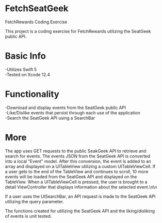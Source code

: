 # FetchSeatGeek
FetchRewards Coding Exercise

This project is a coding exercise for FetchRewards utilizing the SeatGeek public API.

# Basic Info
-Utilizes Swift 5  
-Tested on Xcode 12.4

# Functionality
-Download and display events from the SeatGeek public API  
-Like/Dislike events that persist through each use of the application  
-Search the SeatGeek API using a SearchBar

# More
The app uses GET requests to the public SeakGeek API to retrieve and search for events. The events JSON from the SeatGeek API is converted into a local "Event" model. After this conversion, the event is added to an array and displayed on a UITableView utilizing a custom UITableViewCell. If a user gets to the end of the TableView and continues to scroll, 10 more events will be loaded from the SeatGeek API and displayed on the TableView. When a UITableViewCell is pressed, the user is brought to a detail ViewController that displays information about the selected event.\n\n

If a user uses the UISearchBar, an API request is made to the SeatGeek API utilizing the query parameter.  
  
The functions created for utilizing the SeatGeek API and the liking/disliking of events is unit tested.
